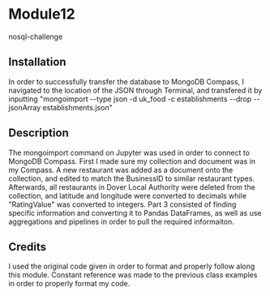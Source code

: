 # Module12
nosql-challenge

## Installation
In order to successfully transfer the database to MongoDB Compass, I navigated to the location of the JSON through Terminal, and transfered it by inputting "mongoimport --type json -d uk_food -c establishments --drop --jsonArray establishments.json"

## Description
The mongoimport command on Jupyter was used in order to connect to MongoDB Compass. First I made sure my collection and document was in my Compass. A new restaurant was added as a document onto the collection, and edited to match the BusinessID to similar restaurant types. Afterwards, all restaurants in Dover Local Authority were deleted from the collection, and latitude and longitude were converted to decimals while "RatingValue" was converted to integers. Part 3 consisted of finding specific information and converting it to Pandas DataFrames, as well as use aggregations and pipelines in order to pull the required informaiton. 

## Credits
I used the original code given in order to format and properly follow along this module. Constant reference was made to the previous class examples in order to properly format my code. 
